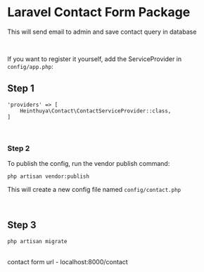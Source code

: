 # Laravel Contact Form Package

This will send email to admin and save contact query in database

<br>

If you want to register it yourself, add the ServiceProvider in ```config/app.php```:

## Step 1
```
'providers' => [
    Heinthuya\Contact\ContactServiceProvider::class,
]
```

<br>

### Step 2
To publish the config, run the vendor publish command:
```
php artisan vendor:publish
```
This will create a new config file named ```config/contact.php```

<br>

## Step 3
```
php artisan migrate
```

<br>
contact form url - localhost:8000/contact 
